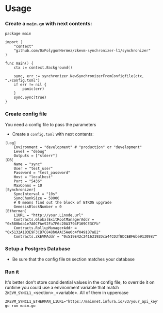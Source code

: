 # Usage

### Create a `main.go` with next contents: 
```
package main

import (
	"context"
	"github.com/0xPolygonHermez/zkevm-synchronizer-l1/synchronizer"
)

func main() {
	ctx := context.Background()

	sync, err := synchronizer.NewSynchronizerFromConfigfile(ctx, "./config.toml")
	if err != nil {
		panic(err)
	}
	sync.Sync(true)
}
```

### Create config file
You need a config file to pass the parameters

- Create a `config.toml` with next contents: 
```
[Log]
    Environment = "development" # "production" or "development"
    Level = "debug"
    Outputs = ["stderr"]
[DB]
	Name = "sync"
	User = "test_user"
	Password = "test_password"
	Host = "localhost"
	Port = "5436"
	MaxConns = 10
[Synchronizer]
	SyncInterval = "10s"
	SyncChunkSize = 50000
	# 0 means find out the block of ETROG upgrade
	GenesisBlockNumber = 0
[Etherman]
	L1URL = "http://your.L1node.url"
	Contracts.GlobalExitRootManagerAddr = "0x580bda1e7A0CFAe92Fa7F6c20A3794F169CE3CFb"
	Contracts.RollupManagerAddr = "0x5132A183E9F3CB7C848b0AAC5Ae0c4f0491B7aB2"
	Contracts.ZkEVMAddr = "0x519E42c24163192Dca44CD3fBDCEBF6be9130987"
```

### Setup a Postgres Database 
- Be sure that the config file `DB` section matches your database


### Run it
It's better don't store condidential values in the config file, to override it on runtime you could use a environment variable that match `ZKEVM_SYNCL1_`\<section>`_`\<variable>. All of them in uppercase
```
ZKEVM_SYNCL1_ETHERMAN_L1URL="https://mainnet.infura.io/v3/your_api_key" go run main.go
```
